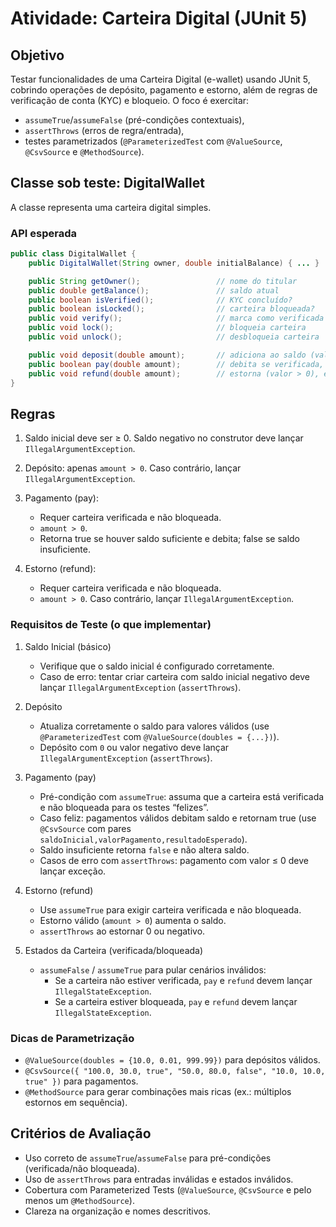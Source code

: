 # Atividade: Carteira Digital (JUnit 5)

## Objetivo

Testar funcionalidades de uma Carteira Digital (e-wallet) usando JUnit 5, cobrindo operações de depósito, pagamento e estorno, além de regras de verificação de conta (KYC) e bloqueio. O foco é exercitar:

- `assumeTrue`/`assumeFalse` (pré-condições contextuais),
- `assertThrows` (erros de regra/entrada),
- testes parametrizados (`@ParameterizedTest` com `@ValueSource`, `@CsvSource` e `@MethodSource`).

## Classe sob teste: DigitalWallet

A classe representa uma carteira digital simples.

### API esperada

```java
public class DigitalWallet {
    public DigitalWallet(String owner, double initialBalance) { ... }

    public String getOwner();                 // nome do titular
    public double getBalance();               // saldo atual
    public boolean isVerified();              // KYC concluído?
    public boolean isLocked();                // carteira bloqueada?
    public void verify();                     // marca como verificada
    public void lock();                       // bloqueia carteira
    public void unlock();                     // desbloqueia carteira

    public void deposit(double amount);       // adiciona ao saldo (valor > 0)
    public boolean pay(double amount);        // debita se verificada, não bloqueada, valor > 0 e saldo suficiente
    public void refund(double amount);        // estorna (valor > 0), exige verificada e não bloqueada
}

```

## Regras

1. Saldo inicial deve ser ≥ 0. Saldo negativo no construtor deve lançar `IllegalArgumentException`.

2. Depósito: apenas `amount > 0`. Caso contrário, lançar `IllegalArgumentException`.

3. Pagamento (pay):

   - Requer carteira verificada e não bloqueada.
   - `amount > 0`.
   - Retorna true se houver saldo suficiente e debita; false se saldo insuficiente.

4. Estorno (refund):

   - Requer carteira verificada e não bloqueada.
   - `amount > 0`. Caso contrário, lançar `IllegalArgumentException`.

### Requisitos de Teste (o que implementar)

1. Saldo Inicial (básico)

   - Verifique que o saldo inicial é configurado corretamente.
   - Caso de erro: tentar criar carteira com saldo inicial negativo deve lançar `IllegalArgumentException` (`assertThrows`).

2. Depósito

   - Atualiza corretamente o saldo para valores válidos (use `@ParameterizedTest` com `@ValueSource(doubles = {...})`).
   - Depósito com `0` ou valor negativo deve lançar `IllegalArgumentException` (`assertThrows`).

3. Pagamento (pay)

   - Pré-condição com `assumeTrue`: assuma que a carteira está verificada e não bloqueada para os testes “felizes”.
   - Caso feliz: pagamentos válidos debitam saldo e retornam true (use `@CsvSource` com pares `saldoInicial,valorPagamento,resultadoEsperado`).
   - Saldo insuficiente retorna `false` e não altera saldo.
   - Casos de erro com `assertThrows`: pagamento com valor ≤ 0 deve lançar exceção.

4. Estorno (refund)

   - Use `assumeTrue` para exigir carteira verificada e não bloqueada.
   - Estorno válido (`amount > 0`) aumenta o saldo.
   - `assertThrows` ao estornar 0 ou negativo.

5. Estados da Carteira (verificada/bloqueada)

   - `assumeFalse` / `assumeTrue` para pular cenários inválidos:
     - Se a carteira não estiver verificada, `pay` e `refund` devem lançar `IllegalStateException`.
     - Se a carteira estiver bloqueada, `pay` e `refund` devem lançar `IllegalStateException`.

### Dicas de Parametrização

- `@ValueSource(doubles = {10.0, 0.01, 999.99})` para depósitos válidos.
- `@CsvSource({ "100.0, 30.0, true", "50.0, 80.0, false", "10.0, 10.0, true" })` para pagamentos.
- `@MethodSource` para gerar combinações mais ricas (ex.: múltiplos estornos em sequência).

## Critérios de Avaliação

- Uso correto de `assumeTrue`/`assumeFalse` para pré-condições (verificada/não bloqueada).
- Uso de `assertThrows` para entradas inválidas e estados inválidos.
- Cobertura com Parameterized Tests (`@ValueSource`, `@CsvSource` e pelo menos um `@MethodSource`).
- Clareza na organização e nomes descritivos.
